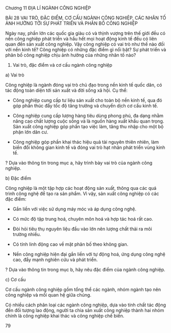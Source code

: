 Chương 11 ĐỊA LÍ NGÀNH CÔNG NGHIỆP

BÀI 28 VAI TRÒ, ĐẶC ĐIỂM, CƠ CẤU NGÀNH CÔNG NGHIỆP, CÁC NHÂN TỐ ẢNH HƯỞNG TỚI SỰ PHÁT TRIỂN VÀ PHÂN BỐ CÔNG NGHIỆP

Ngày nay, phần lớn các quốc gia giàu có và thịnh vượng trên thế giới đều có nền công nghiệp phát triển và hầu hết mọi hoạt động kinh tế đều có liên quan đến sản xuất công nghiệp. Vậy công nghiệp có vai trò như thế nào đối với nền kinh tế? Công nghiệp có những đặc điểm gì nổi bật? Sự phát triển và phân bố công nghiệp chịu ảnh hưởng của những nhân tố nào?

1. Vai trò, đặc điểm và cơ cấu ngành công nghiệp

a) Vai trò

Công nghiệp là ngành đóng vai trò chủ đạo trong nền kinh tế quốc dân, có tác động toàn diện tới sản xuất và đời sống xã hội. Cụ thể:

- Công nghiệp cung cấp tư liệu sản xuất cho toàn bộ nền kinh tế, qua đó góp phần thúc đẩy tốc độ tăng trưởng và chuyển dịch cơ cấu kinh tế.

- Công nghiệp cung cấp lượng hàng tiêu dùng phong phú, đa dạng nhằm nâng cao chất lượng cuộc sống và là nguồn hàng xuất khẩu quan trọng. Sản xuất công nghiệp góp phần tạo việc làm, tăng thu nhập cho một bộ phận lớn dân cư.

- Công nghiệp góp phần khai thác hiệu quả tài nguyên thiên nhiên, làm biến đổi không gian kinh tế và đóng vai trò hạt nhân phát triển vùng kinh tế.

? Dựa vào thông tin trong mục a, hãy trình bày vai trò của ngành công nghiệp.

b) Đặc điểm

Công nghiệp là một tập hợp các hoạt động sản xuất, thông qua các quá trình công nghệ để tạo ra sản phẩm. Vì vậy, sản xuất công nghiệp có các đặc điểm:

- Gắn liền với việc sử dụng máy móc và áp dụng công nghệ.

- Có mức độ tập trung hoá, chuyên môn hoá và hợp tác hoá rất cao.

- Đòi hỏi tiêu thụ nguyên liệu đầu vào lớn nên lượng chất thải ra môi trường nhiều.

- Có tính linh động cao về mặt phân bố theo không gian.

- Nền công nghiệp hiện đại gắn liền với tự động hoá, ứng dụng công nghệ cao, đẩy mạnh nghiên cứu và phát triển.

? Dựa vào thông tin trong mục b, hãy nêu đặc điểm của ngành công nghiệp.

c) Cơ cấu

Cơ cấu ngành công nghiệp gồm tổng thể các ngành, nhóm ngành tạo nên công nghiệp và mối quan hệ giữa chúng.

Có nhiều cách phân loại các ngành công nghiệp, dựa vào tính chất tác động đến đối tượng lao động, người ta chia sản xuất công nghiệp thành hai nhóm chính là công nghiệp khai thác và công nghiệp chế biến.

79